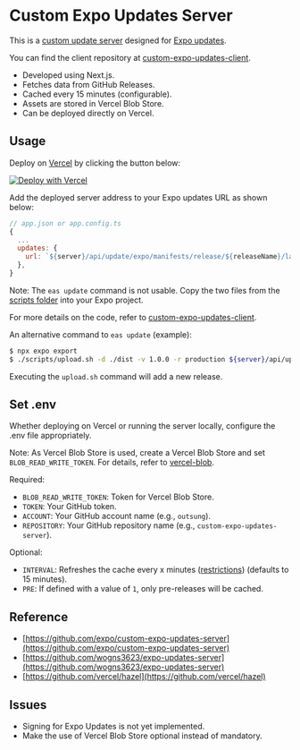 # Custom Expo Updates Server

This is a [custom update server](https://docs.expo.dev/distribution/custom-updates-server) designed for [Expo updates](https://github.com/expo/expo/tree/main/packages/expo-updates).

You can find the client repository at [custom-expo-updates-client](https://github.com/outsung/custom-expo-updates-client).

- Developed using Next.js.
- Fetches data from GitHub Releases.
- Cached every 15 minutes (configurable).
- Assets are stored in Vercel Blob Store.
- Can be deployed directly on Vercel.

## Usage

Deploy on [Vercel](https://vercel.com) by clicking the button below:

[![Deploy with Vercel](https://vercel.com/button)](https://vercel.com/new/git/external?repository-url=https://github.com/outsung/custom-expo-updates-server)

Add the deployed server address to your Expo updates URL as shown below:

```js
// app.json or app.config.ts
{
  ...
  updates: {
    url: `${server}/api/update/expo/manifests/release/${releaseName}/latest`,
  },
}
```

Note: The `eas update` command is not usable. Copy the two files from the [scripts folder](./scripts) into your Expo project.

For more details on the code, refer to [custom-expo-updates-client](https://github.com/outsung/custom-expo-updates-client).

An alternative command to `eas update` (example):

```sh
$ npx expo export
$ ./scripts/upload.sh -d ./dist -v 1.0.0 -r production ${server}/api/update/expo/upload
```

Executing the `upload.sh` command will add a new release.

## Set .env

Whether deploying on Vercel or running the server locally, configure the .env file appropriately.

Note:
As Vercel Blob Store is used, create a Vercel Blob Store and set `BLOB_READ_WRITE_TOKEN`. For details, refer to [vercel-blob](https://vercel.com/docs/storage/vercel-blob/quickstart#create-a-blob-store).

Required:

- `BLOB_READ_WRITE_TOKEN`: Token for Vercel Blob Store.
- `TOKEN`: Your GitHub token.
- `ACCOUNT`: Your GitHub account name (e.g., `outsung`).
- `REPOSITORY`: Your GitHub repository name (e.g., `custom-expo-updates-server`).

Optional:

- `INTERVAL`: Refreshes the cache every x minutes ([restrictions](https://developer.github.com/changes/2012-10-14-rate-limit-changes/)) (defaults to 15 minutes).
- `PRE`: If defined with a value of `1`, only pre-releases will be cached.

## Reference

- [https://github.com/expo/custom-expo-updates-server](https://github.com/expo/custom-expo-updates-server)
- [https://github.com/wogns3623/expo-updates-server](https://github.com/wogns3623/expo-updates-server)
- [https://github.com/vercel/hazel](https://github.com/vercel/hazel)

## Issues

- Signing for Expo Updates is not yet implemented.
- Make the use of Vercel Blob Store optional instead of mandatory.
